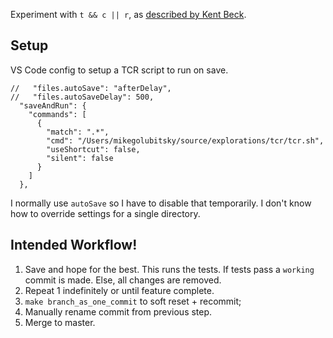 Experiment with `t && c || r`, as [described by Kent Beck](https://medium.com/@kentbeck_7670/test-commit-revert-870bbd756864).

## Setup

VS Code config to setup a TCR script to run on save.

```
//   "files.autoSave": "afterDelay",
//   "files.autoSaveDelay": 500,
  "saveAndRun": {
    "commands": [
      {
        "match": ".*",
        "cmd": "/Users/mikegolubitsky/source/explorations/tcr/tcr.sh",
        "useShortcut": false,
        "silent": false
      }
    ]
  },
```

I normally use `autoSave` so I have to disable that temporarily. I don't know how to override settings for a single directory.

## Intended Workflow!

1. Save and hope for the best. This runs the tests. If tests pass a `working` commit is made. Else, all changes are removed.
2. Repeat 1 indefinitely or until feature complete.
3. `make branch_as_one_commit` to soft reset + recommit;
4. Manually rename commit from previous step.
5. Merge to master.
